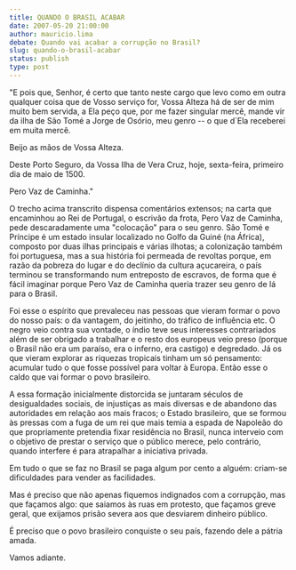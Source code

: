 ```yaml
---
title: QUANDO O BRASIL ACABAR
date: 2007-05-20 21:00:00
author: mauricio.lima
debate: Quando vai acabar a corrupção no Brasil?
slug: quando-o-brasil-acabar
status: publish 
type: post
---
```


"E pois que, Senhor, é certo que tanto neste cargo que levo como em outra qualquer coisa que de Vosso serviço for, Vossa Alteza há de ser de mim muito bem servida, a Ela peço que, por me fazer singular mercê, mande vir da ilha de São Tomé a Jorge de Osório, meu genro -- o que d´Ela receberei em muita mercê.   

Beijo as mãos de Vossa Alteza.   

Deste Porto Seguro, da Vossa Ilha de Vera Cruz, hoje, sexta-feira, primeiro dia de maio de 1500.   

Pero Vaz de Caminha."  

  

  

O trecho acima transcrito dispensa comentários extensos; na carta que encaminhou ao Rei de Portugal, o escrivão da frota, Pero Vaz de Caminha, pede descaradamente uma "colocação" para o seu genro. São Tomé e Príncipe é um estado insular localizado no Golfo da Guiné (na África), composto por duas ilhas principais e várias ilhotas; a colonização também foi portuguesa, mas a sua história foi permeada de revoltas porque, em razão da pobreza do lugar e do declínio da cultura açucareira, o país terminou se transformando num entreposto de escravos, de forma que é fácil imaginar porque Pero Vaz de Caminha queria trazer seu genro de lá para o Brasil.  

Foi esse o espírito que prevaleceu nas pessoas que vieram formar o povo do nosso país: o da vantagem, do jeitinho, do tráfico de influência etc. O negro veio contra sua vontade, o índio teve seus interesses contrariados além de ser obrigado a trabalhar e o resto dos europeus veio preso (porque o Brasil não era um paraíso, era o inferno, era castigo) e degredado. Já os que vieram explorar as riquezas tropicais tinham um só pensamento: acumular tudo o que fosse possível para voltar à Europa. Então esse o caldo que vai formar o povo brasileiro.  

A essa formação inicialmente distorcida se juntaram séculos de desigualdades sociais, de injustiças as mais diversas e de abandono das autoridades em relação aos mais fracos; o Estado brasileiro, que se formou às pressas com a fuga de um rei que mais temia a espada de Napoleão do que propriamente pretendia fixar residência no Brasil, nunca interveio com o objetivo de prestar o serviço que o público merece, pelo contrário, quando interfere é para atrapalhar a iniciativa privada.  

Em tudo o que se faz no Brasil se paga algum por cento a alguém: criam-se dificuldades para vender as facilidades.  

Mas é preciso que não apenas fiquemos indignados com a corrupção, mas que façamos algo: que saiamos às ruas em protesto, que façamos greve geral, que exijamos prisão severa aos que desviarem dinheiro público.  

É preciso que o povo brasileiro conquiste o seu país, fazendo dele a pátria amada.  

Vamos adiante.
